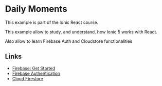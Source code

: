 # Daily Moments

This example is part of the Ionic React course.

This example allow to study, and understand, how Ionic 5 works with React.

Also allow to learn Firebase Auth and Cloudstore functionalities

## Links

- [Firebase: Get Started](https://firebase.google.com/docs/web/setup)
- [Firebase Authentication](https://firebase.google.com/docs/auth)
- [Cloud Firestore](https://firebase.google.com/docs/firestore)
